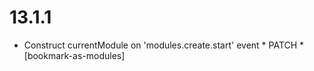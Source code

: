 13.1.1
======

- Construct currentModule on 'modules.create.start' event * PATCH * [bookmark-as-modules]